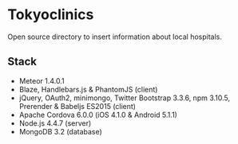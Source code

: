 # Tokyoclinics

Open source directory to insert information about local hospitals.

## Stack

* Meteor 1.4.0.1
* Blaze, Handlebars.js & PhantomJS (client)
* jQuery, OAuth2, minimongo, Twitter Bootstrap 3.3.6, npm 3.10.5, Prerender & Babeljs ES2015 (client)
* Apache Cordova 6.0.0 (iOS 4.1.0 & Android 5.1.1)
* Node.js 4.4.7 (server)
* MongoDB 3.2 (database)
